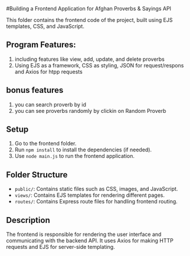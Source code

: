#Building a Frontend Application for Afghan Proverbs & Sayings API

This folder contains the frontend code of the project, built using EJS templates, CSS, and JavaScript.
## Program Features:

1. including features like view, add, update, and delete proverbs
2. Using EJS as a framework, CSS as styling, JSON for request/respons and Axios for htpp requests

## bonus features

1. you can search proverb by id
2. you can see proverbs randomly by clickin on Random Proverb

## Setup

1. Go to the frontend folder.
2. Run `npm install` to install the dependencies (if needed).
3. Use `node main.js` to run the frontend application.

## Folder Structure

- `public/`: Contains static files such as CSS, images, and JavaScript.
- `views/`: Contains EJS templates for rendering different pages.
- `routes/`: Contains Express route files for handling frontend routing.

## Description

The frontend is responsible for rendering the user interface and communicating with the backend API.
It uses Axios for making HTTP requests and EJS for server-side templating.
